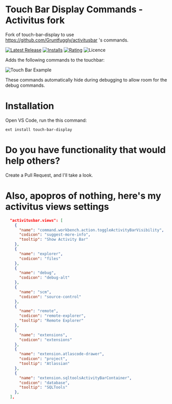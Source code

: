 # Touch Bar Display Commands - Activitus fork

Fork of touch-bar-display to use https://github.com/Gruntfuggly/activitusbar 's commands.

[![Latest Release](https://vsmarketplacebadge.apphb.com/version/blairleduc.touch-bar-display.svg)](https://marketplace.visualstudio.com/items?itemName=blairleduc.touch-bar-display)
[![Installs](https://vsmarketplacebadge.apphb.com/installs/blairleduc.touch-bar-display.svg)](https://marketplace.visualstudio.com/items?itemName=blairleduc.touch-bar-display)
[![Rating](https://vsmarketplacebadge.apphb.com/rating/blairleduc.touch-bar-display.svg)](https://marketplace.visualstudio.com/items?itemName=blairleduc.touch-bar-display#review-details)
![Licence](https://img.shields.io/github/license/BlairLeduc/touch-bar-display.svg)

Adds the following commands to the touchbar:

![Touch Bar Example](media/touch-bar-example.png)

These commands automatically hide during debugging to allow room for the debug commands.

# Installation
Open VS Code, run the this command:

    ext install touch-bar-display

# Do you have functionality that would help others?
Create a Pull Request, and I'll take a look.

# Also, apopros of nothing, here's my activitus views settings
```json
  "activitusbar.views": [
    {
      "name": "command.workbench.action.toggleActivityBarVisibility",
      "codicon": "suggest-more-info",
      "tooltip": "Show Activity Bar"
    },
    {
      "name": "explorer",
      "codicon": "files"
    },
    {
      "name": "debug",
      "codicon": "debug-alt"
    },
    {
      "name": "scm",
      "codicon": "source-control"
    },
    {
      "name": "remote",
      "codicon": "remote-explorer",
      "tooltip": "Remote Explorer"
    },
    {
      "name": "extensions",
      "codicon": "extensions"
    },
    {
      "name": "extension.atlascode-drawer",
      "codicon": "project",
      "tooltip": "Atlassian"
    },
    {
      "name": "extension.sqltoolsActivityBarContainer",
      "codicon": "database",
      "tooltip": "SQLTools"
    },
  ],
```
